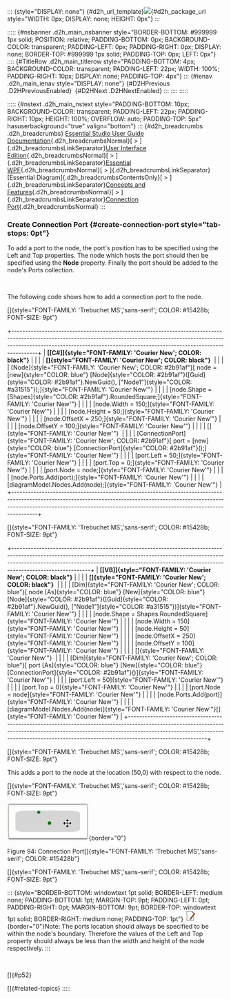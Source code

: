 ::: {style="DISPLAY: none"}
[](ms-xhelp:///?Id=d2h_url_template){#d2h_url_template}![](!package_url!){#d2h_package_url style="WIDTH: 0px; DISPLAY: none; HEIGHT: 0px"}
:::

::::: {#nsbanner .d2h_main_nsbanner style="BORDER-BOTTOM: #999999 1px solid; POSITION: relative; PADDING-BOTTOM: 0px; BACKGROUND-COLOR: transparent; PADDING-LEFT: 0px; PADDING-RIGHT: 0px; DISPLAY: none; BORDER-TOP: #999999 1px solid; PADDING-TOP: 0px; LEFT: 0px"}
:::: {#TitleRow .d2h_main_titlerow style="PADDING-BOTTOM: 4px; BACKGROUND-COLOR: transparent; PADDING-LEFT: 22px; WIDTH: 100%; PADDING-RIGHT: 10px; DISPLAY: none; PADDING-TOP: 4px"}
::: {#ienav .d2h_main_ienav style="DISPLAY: none"}
[](ms-xhelp:///?Id=986d9290-3490-4815-9275-35a06f145b5c){#D2HPrevious .D2HPreviousEnabled}  [](ms-xhelp:///?Id=fdc2bbf2-d218-44e6-ade9-7e4c5d922faf){#D2HNext .D2HNextEnabled}
:::
::::
:::::

::::: {#nstext .d2h_main_nstext style="PADDING-BOTTOM: 10px; BACKGROUND-COLOR: transparent; PADDING-LEFT: 22px; PADDING-RIGHT: 10px; HEIGHT: 100%; OVERFLOW: auto; PADDING-TOP: 5px" hasuserbackground="true" valign="bottom"}
::: {#d2h_breadcrumbs .d2h_breadcrumbs}
[Essential Studio User Guide Documentation](ms-xhelp:///?Id=12457748-09e3-4d74-a240-8e049cedf030){.d2h_breadcrumbsNormal}[ \> ]{.d2h_breadcrumbsLinkSeparator}[User Interface Edition](ms-xhelp:///?Id=c29296b7-531c-413b-a0ec-488ca1f7f669){.d2h_breadcrumbsNormal}[ \> ]{.d2h_breadcrumbsLinkSeparator}[Essential WPF](ms-xhelp:///?Id=7f4f82c5-151c-4262-94d0-75c4626c77bc){.d2h_breadcrumbsNormal}[ \> ]{.d2h_breadcrumbsLinkSeparator}[Essential Diagram]{.d2h_breadcrumbsContentsOnly}[ \> ]{.d2h_breadcrumbsLinkSeparator}[Concepts and Features](ms-xhelp:///?Id=8625d466-6e21-495a-b811-4ecee754da81){.d2h_breadcrumbsNormal}[ \> ]{.d2h_breadcrumbsLinkSeparator}[Connection Port](ms-xhelp:///?Id=986d9290-3490-4815-9275-35a06f145b5c){.d2h_breadcrumbsNormal}
:::

### Create Connection Port {#create-connection-port style="tab-stops: 0pt"}

To add a port to the node, the port\'s position has to be specified using the Left and Top properties. The node which hosts the port should then be specified using the **Node** property. Finally the port should be added to the node\'s Ports collection.

 

The following code shows how to add a connection port to the node.

[]{style="FONT-FAMILY: 'Trebuchet MS','sans-serif'; COLOR: #15428b; FONT-SIZE: 9pt"} 

+---------------------------------------------------------------------------------------------------------------------------------------------------------------------------------------------------------------------------------------------------+
| **[\[C#\]]{style="FONT-FAMILY: 'Courier New'; COLOR: black"}**                                                                                                                                                                                    |
|                                                                                                                                                                                                                                                   |
| **[]{style="FONT-FAMILY: 'Courier New'; COLOR: black"}**                                                                                                                                                                                          |
|                                                                                                                                                                                                                                                   |
| [Node]{style="FONT-FAMILY: 'Courier New'; COLOR: #2b91af"}[ node = [new]{style="COLOR: blue"} [Node]{style="COLOR: #2b91af"}([Guid]{style="COLOR: #2b91af"}.NewGuid(), [\"Node1\"]{style="COLOR: #a31515"});]{style="FONT-FAMILY: 'Courier New'"} |
|                                                                                                                                                                                                                                                   |
| [node.Shape = [Shapes]{style="COLOR: #2b91af"}.RoundedSquare;]{style="FONT-FAMILY: 'Courier New'"}                                                                                                                                                |
|                                                                                                                                                                                                                                                   |
| [node.Width = 150;]{style="FONT-FAMILY: 'Courier New'"}                                                                                                                                                                                           |
|                                                                                                                                                                                                                                                   |
| [node.Height = 50;]{style="FONT-FAMILY: 'Courier New'"}                                                                                                                                                                                           |
|                                                                                                                                                                                                                                                   |
| [node.OffsetX = 250;]{style="FONT-FAMILY: 'Courier New'"}                                                                                                                                                                                         |
|                                                                                                                                                                                                                                                   |
| [node.OffsetY = 100;]{style="FONT-FAMILY: 'Courier New'"}                                                                                                                                                                                         |
|                                                                                                                                                                                                                                                   |
| []{style="FONT-FAMILY: 'Courier New'"}                                                                                                                                                                                                            |
|                                                                                                                                                                                                                                                   |
| [ConnectionPort]{style="FONT-FAMILY: 'Courier New'; COLOR: #2b91af"}[ port = [new]{style="COLOR: blue"} [ConnectionPort]{style="COLOR: #2b91af"}();]{style="FONT-FAMILY: 'Courier New'"}                                                          |
|                                                                                                                                                                                                                                                   |
| [port.Left = 50;]{style="FONT-FAMILY: 'Courier New'"}                                                                                                                                                                                             |
|                                                                                                                                                                                                                                                   |
| [port.Top = 0;]{style="FONT-FAMILY: 'Courier New'"}                                                                                                                                                                                               |
|                                                                                                                                                                                                                                                   |
| [port.Node = node;]{style="FONT-FAMILY: 'Courier New'"}                                                                                                                                                                                           |
|                                                                                                                                                                                                                                                   |
| [node.Ports.Add(port);]{style="FONT-FAMILY: 'Courier New'"}                                                                                                                                                                                       |
|                                                                                                                                                                                                                                                   |
| [diagramModel.Nodes.Add(node);]{style="FONT-FAMILY: 'Courier New'"}                                                                                                                                                                               |
+---------------------------------------------------------------------------------------------------------------------------------------------------------------------------------------------------------------------------------------------------+

[]{style="FONT-FAMILY: 'Trebuchet MS','sans-serif'; COLOR: #15428b; FONT-SIZE: 9pt"} 

+----------------------------------------------------------------------------------------------------------------------------------------------------------------------------------------------------------------------------------------------------------------------+
| **[\[VB\]]{style="FONT-FAMILY: 'Courier New'; COLOR: black"}**                                                                                                                                                                                                       |
|                                                                                                                                                                                                                                                                      |
| **[]{style="FONT-FAMILY: 'Courier New'; COLOR: black"}**                                                                                                                                                                                                             |
|                                                                                                                                                                                                                                                                      |
| [Dim]{style="FONT-FAMILY: 'Courier New'; COLOR: blue"}[ node [As]{style="COLOR: blue"} [New]{style="COLOR: blue"} [Node]{style="COLOR: #2b91af"}([Guid]{style="COLOR: #2b91af"}.NewGuid(), [\"Node1\"]{style="COLOR: #a31515"})]{style="FONT-FAMILY: 'Courier New'"} |
|                                                                                                                                                                                                                                                                      |
| [node.Shape = Shapes.RoundedSquare]{style="FONT-FAMILY: 'Courier New'"}                                                                                                                                                                                              |
|                                                                                                                                                                                                                                                                      |
| [node.Width = 150]{style="FONT-FAMILY: 'Courier New'"}                                                                                                                                                                                                               |
|                                                                                                                                                                                                                                                                      |
| [node.Height = 50]{style="FONT-FAMILY: 'Courier New'"}                                                                                                                                                                                                               |
|                                                                                                                                                                                                                                                                      |
| [node.OffsetX = 250]{style="FONT-FAMILY: 'Courier New'"}                                                                                                                                                                                                             |
|                                                                                                                                                                                                                                                                      |
| [node.OffsetY = 100]{style="FONT-FAMILY: 'Courier New'"}                                                                                                                                                                                                             |
|                                                                                                                                                                                                                                                                      |
| []{style="FONT-FAMILY: 'Courier New'"}                                                                                                                                                                                                                               |
|                                                                                                                                                                                                                                                                      |
| [Dim]{style="FONT-FAMILY: 'Courier New'; COLOR: blue"}[ port [As]{style="COLOR: blue"} [New]{style="COLOR: blue"} [ConnectionPort]{style="COLOR: #2b91af"}()]{style="FONT-FAMILY: 'Courier New'"}                                                                    |
|                                                                                                                                                                                                                                                                      |
| [port.Left = 50]{style="FONT-FAMILY: 'Courier New'"}                                                                                                                                                                                                                 |
|                                                                                                                                                                                                                                                                      |
| [port.Top = 0]{style="FONT-FAMILY: 'Courier New'"}                                                                                                                                                                                                                   |
|                                                                                                                                                                                                                                                                      |
| [port.Node = node]{style="FONT-FAMILY: 'Courier New'"}                                                                                                                                                                                                               |
|                                                                                                                                                                                                                                                                      |
| [node.Ports.Add(port)]{style="FONT-FAMILY: 'Courier New'"}                                                                                                                                                                                                           |
|                                                                                                                                                                                                                                                                      |
| [diagramModel.Nodes.Add(node)]{style="FONT-FAMILY: 'Courier New'"}[]{style="FONT-FAMILY: 'Courier New'"}                                                                                                                                                             |
+----------------------------------------------------------------------------------------------------------------------------------------------------------------------------------------------------------------------------------------------------------------------+

[]{style="FONT-FAMILY: 'Trebuchet MS','sans-serif'; COLOR: #15428b; FONT-SIZE: 9pt"} 

This adds a port to the node at the location (50,0) with respect to the node.

[]{style="FONT-FAMILY: 'Trebuchet MS','sans-serif'; COLOR: #15428b; FONT-SIZE: 9pt"} 

![](ImagesExt/image82_100.jpg){border="0"}

Figure 94: Connection Port[]{style="FONT-FAMILY: 'Trebuchet MS','sans-serif'; COLOR: #15428b"}

[]{style="FONT-FAMILY: 'Trebuchet MS','sans-serif'; COLOR: #15428b; FONT-SIZE: 9pt"} 

::: {style="BORDER-BOTTOM: windowtext 1pt solid; BORDER-LEFT: medium none; PADDING-BOTTOM: 1pt; MARGIN-TOP: 9pt; PADDING-LEFT: 0pt; PADDING-RIGHT: 0pt; MARGIN-BOTTOM: 9pt; BORDER-TOP: windowtext 1pt solid; BORDER-RIGHT: medium none; PADDING-TOP: 1pt"}
![](ImagesExt/image82_8.jpg){border="0"}Note: The ports location should always be specified to be within the node\'s boundary. Therefore the values of the Left and Top property should always be less than the width and height of the node respectively.
:::

 

[]{#p52} 

[]{#related-topics}
:::::
